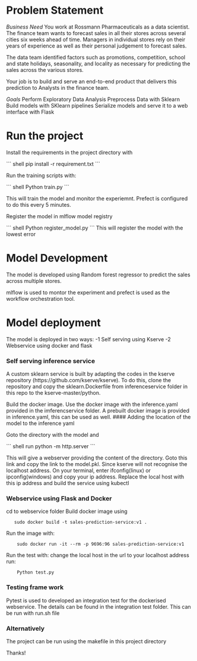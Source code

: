 
# Problem Statement
*Business Need*
You work at Rossmann Pharmaceuticals as a data scientist. The finance team wants to forecast sales in all their stores across several cities six weeks ahead of time. Managers in individual stores rely on their years of experience as well as their personal judgement to forecast sales.

The data team identified factors such as promotions, competition, school and state holidays, seasonality, and locality as necessary for predicting the sales across the various stores.

Your job is to build and serve an end-to-end product that delivers this prediction to Analysts in the finance team.

*Goals*
Perform Exploratory Data Analysis
Preprocess Data with Sklearn
Build models with SKlearn pipelines
Serialize models and serve it to a web interface with Flask

# Run the project
<p>Install the requirements in the project directory with </p>
``` shell
pip install -r requirement.txt
```
<p>Run the training scripts with:</p>
``` shell
Python train.py
```
<p>This will train the model and monitor the experiemnt. Prefect is configured to do this every 5 minutes. </p>
<p>Register the model in mlflow model registry</p>
``` shell
Python register_model.py
```
This will register the model with the lowest error

# Model Development
The model is developed using Random forest regressor to predict the sales across multiple stores. 

mlflow is used to montor the experiment and prefect is used as the workflow orchestration tool.





# Model deployment

The model is deployed in two ways:
 -1 Self serving using Kserve
 -2 Webservice using docker and flask

 ### Self serving inference service
<p>A custom sklearn service is built by adapting the codes in the kserve repository (https://github.com/kserve/kserve). To do this, clone the repository and copy the sklearn.Dockerfile from inferenceservice folder in this repo to the kserve-master/python.</p>
<p>Build the docker image. Use the docker image with the inference.yaml provided in the imferencservice folder. A prebuilt docker image is provided in inference.yaml, this can be used as well. 
 #### Adding the location of the model to the inference yaml
 <p>Goto the directory with the model and </p>
 ``` shell
  run python -m http.server
  ```
 <p>This will give a webserver providing the content of the directory. Goto this link and copy the link to the model.pkl. Since kserve will not recognise the localhost address. On your terminal, enter ifconfig(linux) or ipconfig(windows) and copy your ip address. Replace the local host with this ip address and build the service using kubectl </p>
 
 ### Webservice using Flask and Docker
 cd to webservice folder
 Build docker image using
 ``` shell
    sudo docker build -t sales-prediction-service:v1 .
 ```
Run the image with:
``` shell
    sudo docker run -it --rm -p 9696:96 sales-prediction-service:v1
```
    
Run the test with:
change the local host in the url to your localhost address
    run:
``` shell
    Python test.py
```
### Testing frame work
<p> Pytest is used to developed an integration test for the dockerised webservice. The details can be found in the integration test folder. This can be run with run.sh file</p>

### Alternatively
The project can be run using the makefile in this project directory

Thanks!
